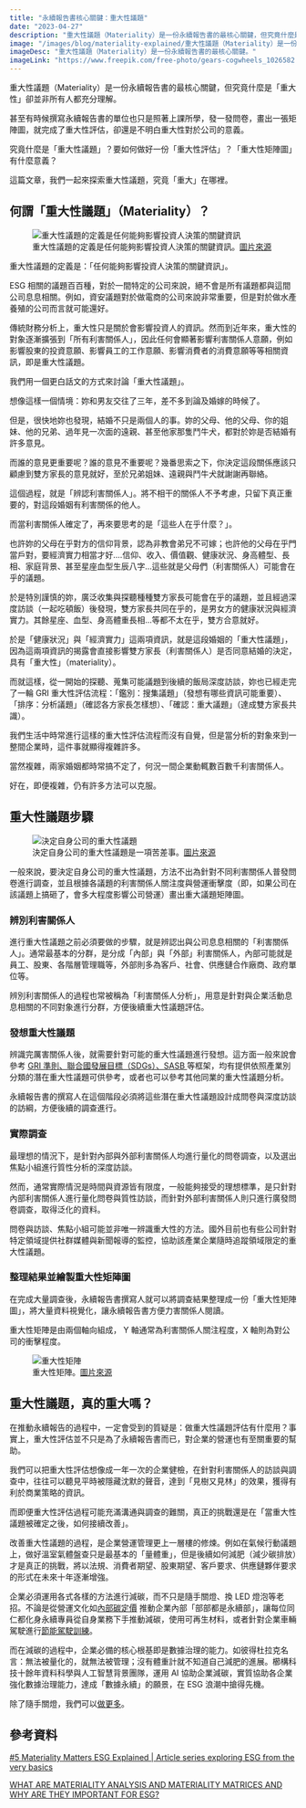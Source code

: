```yaml
---
title: "永續報告書核心關鍵：重大性議題"
date: "2023-04-27"
description: "重大性議題（Materiality）是一份永續報告書的最核心關鍵，但究竟什麼是「重大性」卻並非所有人都充分理解。究竟什麼是「重大性議題」？要如何做好一份「重大性評估」？「重大性矩陣圖」有什麼意義？"
image: "/images/blog/materiality-explained/重大性議題（Materiality）是一份永續報告書的最核心關鍵.webp"
imageDesc: "重大性議題（Materiality）是一份永續報告書的最核心關鍵。"
imageLink: "https://www.freepik.com/free-photo/gears-cogwheels_1026582.htm#query=machine&position=4&from_view=search&track=robertav1_2_sidr"
---
```



<p>重大性議題（Materiality）是一份永續報告書的最核心關鍵，但究竟什麼是「重大性」卻並非所有人都充分理解。</p>
<p>甚至有時候撰寫永續報告書的單位也只是照著上課所學，發一發問卷，畫出一張矩陣圖，就完成了重大性評估，卻還是不明白重大性對於公司的意義。</p>
<p>究竟什麼是「重大性議題」？要如何做好一份「重大性評估」？「重大性矩陣圖」有什麼意義？</p>
<p>這篇文章，我們一起來探索重大性議題，究竟「重大」在哪裡。</p>
<h2>何謂「重大性議題」（Materiality）？</h2>
<figure id="_figure-2">
<img alt="重大性議題的定義是任何能夠影響投資人決策的關鍵資訊" src="/images/blog/materiality-explained/重大性議題的定義是任何能夠影響投資人決策的關鍵資訊.webp" />
<figcaption>重大性議題的定義是任何能夠影響投資人決策的關鍵資訊。<a href='https://www.freepik.com/free-photo/asian-thinking-lady-standing-isolated_6695887.htm#query=thinking&amp;position=0&amp;from_view=search&amp;track=robertav1_2_sidr'>圖片來源</a></figcaption>
</figure>
<p>重大性議題的定義是：「任何能夠影響投資人決策的關鍵資訊」。</p>
<p>ESG 相關的議題百百種，對於一間特定的公司來說，絕不會是所有議題都與這間公司息息相關。例如，資安議題對於做電商的公司來說非常重要，但是對於做水產養殖的公司而言就可能還好。</p>
<p>傳統財務分析上，重大性只是關於會影響投資人的資訊。然而到近年來，重大性的對象逐漸擴張到「所有利害關係人」，因此任何會顯著影響利害關係人意願，例如影響股東的投資意願、影響員工的工作意願、影響消費者的消費意願等等相關資訊，即是重大性議題。</p>
<p>我們用一個更白話文的方式來討論「重大性議題」。</p>
<p>想像這樣一個情境：妳和男友交往了三年，差不多到論及婚嫁的時候了。</p>
<p>但是，很快地妳也發現，結婚不只是兩個人的事。妳的父母、他的父母、你的姐妹、他的兄弟、過年見一次面的遠親、甚至他家那隻鬥牛犬，都對於妳是否結婚有許多意見。</p>
<p>而誰的意見更重要呢？誰的意見不重要呢？幾番思索之下，你決定這段關係應該只顧慮到雙方家長的意見就好，至於兄弟姐妹、遠親與鬥牛犬就謝謝再聯絡。</p>
<p>這個過程，就是「辨認利害關係人」。將不相干的關係人不予考慮，只留下真正重要的，對這段婚姻有利害關係的他人。</p>
<p>而當利害關係人確定了，再來要思考的是「這些人在乎什麼？」。</p>
<p>也許妳的父母在乎對方的信仰背景，認為非教會弟兄不可嫁；也許他的父母在乎門當戶對，要經濟實力相當才好....信仰、收入、價值觀、健康狀況、身高體型、長相、家庭背景、甚至星座血型生辰八字...這些就是父母們（利害關係人）可能會在乎的議題。</p>
<p>於是特別謹慎的妳，廣泛收集與探聽種種雙方家長可能會在乎的議題，並且經過深度訪談（一起吃頓飯）後發現，雙方家長共同在乎的，是男女方的健康狀況與經濟實力。其餘星座、血型、身高體重長相...等都不太在乎，雙方合意就好。</p>
<p>於是「健康狀況」與「經濟實力」這兩項資訊，就是這段婚姻的「重大性議題」，因為這兩項資訊的揭露會直接影響雙方家長（利害關係人）是否同意結婚的決定，具有「重大性」（materiality）。</p>
<p>而就這樣，從一開始的探聽、蒐集可能議題到後續的飯局深度訪談，妳也已經走完了一輪 GRI 重大性評估流程：「鑑別：搜集議題」（發想有哪些資訊可能重要）、「排序：分析議題」（確認各方家長怎樣想）、「確認：重大議題」（達成雙方家長共識）。</p>
<p>我們生活中時常進行這樣的重大性評估流程而沒有自覺，但是當分析的對象來到一整間企業時，這件事就顯得複雜許多。</p>
<p>當然複雜，兩家婚姻都時常搞不定了，何況一間企業動輒數百數千利害關係人。</p>
<p>好在，即便複雜，仍有許多方法可以克服。</p>
<h2>重大性議題步驟</h2>
<figure id="_figure-3">
<img alt="決定自身公司的重大性議題" src="/images/blog/materiality-explained/決定自身公司的重大性議題.webp" />
<figcaption>決定自身公司的重大性議題是一項苦差事。<a href='https://www.freepik.com/free-photo/low-angle-view-unrecognizable-muscular-build-man-preparing-lifting-barbell-health-club_25743546.htm#query=heavy&amp;position=47&amp;from_view=search&amp;track=robertav1_2_sidr'>圖片來源</a></figcaption>
</figure>
<p>一般來說，要決定自身公司的重大性議題，方法不出為針對不同利害關係人普發問卷進行調查，並且根據各議題的利害關係人關注度與營運衝擊度（即，如果公司在該議題上搞砸了，會多大程度影響公司營運）畫出重大議題矩陣圖。</p>
<h3>辨別利害關係人</h3>
<p>進行重大性議題之前必須要做的步驟，就是辨認出與公司息息相關的「利害關係人」。通常最基本的分群，是分成「內部」與「外部」利害關係人，內部可能就是員工、股東、各階層管理職等，外部則多為客戶、社會、供應鏈合作廠商、政府單位等。</p>
<p>辨別利害關係人的過程也常被稱為「利害關係人分析」，用意是針對與企業活動息息相關的不同對象進行分群，方便後續重大性議題評估。</p>
<h3>發想重大性議題</h3>
<p>辨識完厲害關係人後，就需要針對可能的重大性議題進行發想。這方面一般來說會參考 <a href="./esg-report-key-concepts">GRI 準則、聯合國發展目標（SDGs）、SASB </a>等框架，均有提供依照產業別分類的潛在重大性議題可供參考，或者也可以參考其他同業的重大性議題分析。</p>
<p>永續報告書的撰寫人在這個階段必須將這些潛在重大性議題設計成問卷與深度訪談的訪綱，方便後續的調查進行。</p>
<h3>實際調查</h3>
<p>最理想的情況下，是針對內部與外部利害關係人均進行量化的問卷調查，以及選出焦點小組進行質性分析的深度訪談。</p>
<p>然而，通常實際情況是時間與資源皆有限度，一般能夠接受的理想標準，是只針對內部利害關係人進行量化問卷與質性訪談，而針對外部利害關係人則只進行廣發問卷調查，取得泛化的資料。</p>
<p>問卷與訪談、焦點小組可能並非唯一辨識重大性的方法。國外目前也有些公司針對特定領域提供社群媒體與新聞報導的監控，協助該產業企業隨時追蹤領域限定的重大性議題。</p>
<h3>整理結果並繪製重大性矩陣圖</h3>
<p>在完成大量調查後，永續報告書撰寫人就可以將調查結果整理成一份「重大性矩陣圖」，將大量資料視覺化，讓永續報告書方便力害關係人閱讀。</p>
<p>重大性矩陣是由兩個軸向組成， Y 軸通常為利害關係人關注程度，X 軸則為對公司的衝擊程度。</p>
<figure id="_figure-4">
<img alt="重大性矩陣" src="/images/blog/materiality-explained/重大性矩陣.webp" />
<figcaption>重大性矩陣。<a href='https://www.unilever.com/planet-and-society/'>圖片來源</a></figcaption>
</figure>
<h2>重大性議題，真的重大嗎？</h2>
<p>在推動永續報告的過程中，一定會受到的質疑是：做重大性議題評估有什麼用？事實上，重大性評估並不只是為了永續報告書而已，對企業的營運也有至關重要的幫助。</p>
<p>我們可以把重大性評估想像成一年一次的企業健檢，在針對利害關係人的訪談與調查中，往往可以聽見平時被隱藏沈默的聲音，達到「見樹又見林」的效果，獲得有利於商業策略的資訊。</p>
<p>而即便重大性評估過程可能充滿溝通與調查的難關，真正的挑戰還是在「當重大性議題被確定之後，如何接續改善」。</p>
<p>改善重大性議題的過程，是企業營運管理更上一層樓的修煉。例如在氣候行動議題上，做好溫室氣體盤查只是最基本的「量體重」，但是後續如何減肥（減少碳排放）才是真正的挑戰，將以法規、消費者期望、股東期望、客戶要求、供應鏈夥伴要求的形式在未來十年逐漸增強。</p>
<p>企業必須運用各式各樣的方法進行減碳，而不只是隨手關燈、換 LED 燈泡等老招。不論是從營運文化如<a href="./internal-carbon-pricing">內部碳定價</a> 推動企業內部「部部都是永續部」，讓每位同仁都化身永續專員從自身業務下手推動減碳，使用可再生材料，或者針對企業車輛駕駛進行<a href="./eco-driving-case">節能駕駛訓練</a>。</p>
<p>而在減碳的過程中，企業必備的核心根基即是數據治理的能力。如彼得杜拉克名言：無法被量化的，就無法被管理；沒有體重計就不知道自己減肥的進展。櫛構科技十餘年資料科學與人工智慧背景團隊，運用 AI 協助企業減碳，實質協助各企業強化數據治理能力，達成「數據永續」的願景，在 ESG 浪潮中搶得先機。</p>
<p>除了隨手關燈，我們可以<a href="https://combogic.com/">做更多</a>。</p>
<h2>參考資料</h2>
<p><a href="https://www2.deloitte.com/hu/en/blog/esg-explained/2021/esg-explained-5-materiality-matters">#5 Materiality Matters ESG Explained | Article series exploring ESG from the very basics</a></p>
<p><a href="https://www.linkedin.com/pulse/what-materiality-analysis-matrices-why-important-esg-antonio-insana/?trk=articles_directory">WHAT ARE MATERIALITY ANALYSIS AND MATERIALITY MATRICES AND WHY ARE THEY IMPORTANT FOR ESG?</a></p>



